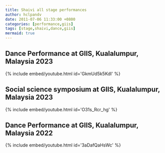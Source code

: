 ```yaml
---
title: Shaivi all stage performances
author: hclpandv
date: 2011-07-06 11:33:00 +0800
categories: [performance,giis]
tags: [stage,shaivi,dance,giis]
mermaid: true
---
```


## Dance Performance at GIIS, Kualalumpur, Malaysia 2023

{% include embed/youtube.html id='GkmUd5k5KdI' %}

## Social science symposium at GIIS, Kualalumpur, Malaysia 2023

{% include embed/youtube.html id='O31s_Rcr_hg' %}

## Dance Performance at GIIS, Kualalumpur, Malaysia 2022

{% include embed/youtube.html id='3aDafQaHsWc' %}



